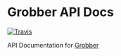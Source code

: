 # Grobber API Docs
[![Travis][travis-shield]][travis-url]

API Documentation for [Grobber]


[grobber]: https://github.com/MyAnimeStream/grobber
[travis-shield]: https://travis-ci.org/MyAnimeStream/grobber-api-docs.svg?branch=master
[travis-url]: https://travis-ci.org/MyAnimeStream/grobber-api-docs